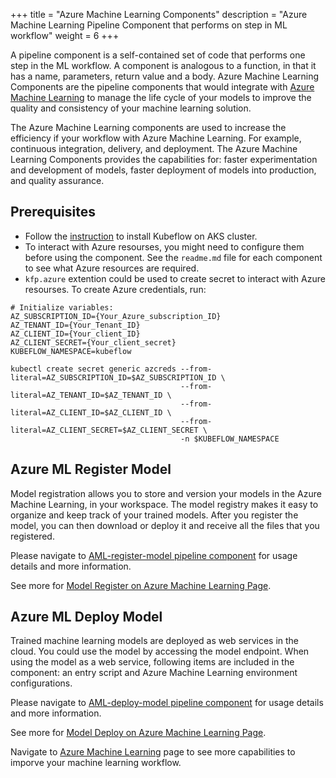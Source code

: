+++
title = "Azure Machine Learning Components"
description = "Azure Machine Learning Pipeline Component that performs on step in ML workflow"
weight = 6
+++

A pipeline component is a self-contained set of code that performs one step in the ML workflow. A component is analogous to a function, in that it has a name, parameters, return value and a body. Azure Machine Learning Components are the pipeline components that would integrate with [Azure Machine Learning](https://docs.microsoft.com/en-us/azure/machine-learning/) to manage the life cycle of your models to improve the quality and consistency of your machine learning solution.

The Azure Machine Learning components are used to increase the efficiency if your workflow with Azure Machine Learning. For example, continuous integration, delivery, and deployment. The Azure Machine Learning Components provides the capabilities for: faster experimentation and development of models, faster deployment of models into production, and quality assurance.

## Prerequisites

- Follow the [instruction](https://www.kubeflow.org/docs/azure/) to install Kubeflow on AKS cluster.
- To interact with Azure resourses, you might need to configure them before using the component. See the `readme.md` file for each component to see what Azure resources are required.
- `kfp.azure` extention could be used to create secret to interact with Azure resourses. To create Azure credentials, run:

```shell
# Initialize variables:
AZ_SUBSCRIPTION_ID={Your_Azure_subscription_ID}
AZ_TENANT_ID={Your_Tenant_ID}
AZ_CLIENT_ID={Your_client_ID}
AZ_CLIENT_SECRET={Your_client_secret}
KUBEFLOW_NAMESPACE=kubeflow

kubectl create secret generic azcreds --from-literal=AZ_SUBSCRIPTION_ID=$AZ_SUBSCRIPTION_ID \
                                      --from-literal=AZ_TENANT_ID=$AZ_TENANT_ID \
                                      --from-literal=AZ_CLIENT_ID=$AZ_CLIENT_ID \
                                      --from-literal=AZ_CLIENT_SECRET=$AZ_CLIENT_SECRET \
                                      -n $KUBEFLOW_NAMESPACE
```

## Azure ML Register Model

Model registration allows you to store and version your models in the Azure Machine Learning, in your workspace. The model registry makes it easy to organize and keep track of your trained models. After you register the model, you can then download or deploy it and receive all the files that you registered.

Please navigate to [AML-register-model pipeline component](https://github.com/kubeflow/pipelines/tree/master/components/azure/azureml/aml-register-model) for usage details and more information.

See more for [Model Register on Azure Machine Learning Page](https://docs.microsoft.com/en-us/azure/machine-learning/concept-model-management-and-deployment).

## Azure ML Deploy Model

Trained machine learning models are deployed as web services in the cloud. You could use the model by accessing the model endpoint. When using the model as a web service, following items are included in the component: an entry script and Azure Machine Learning environment configurations.

Please navigate to [AML-deploy-model pipeline component](https://github.com/kubeflow/pipelines/tree/master/components/azure/azureml/aml-register-model) for usage details and more information.

See more for [Model Deploy on Azure Machine Learning Page](https://docs.microsoft.com/en-us/azure/machine-learning/concept-model-management-and-deployment).

Navigate to [Azure Machine Learning](https://docs.microsoft.com/en-us/azure/machine-learning/) page to see more capabilities to imporve your machine learning workflow.
